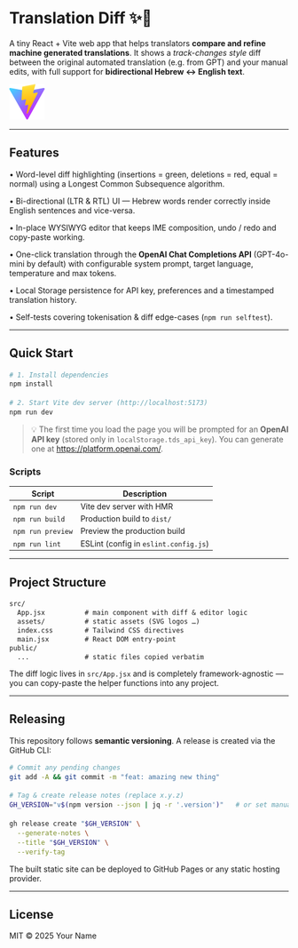 # Translation Diff ✨📜

A tiny React + Vite web app that helps translators **compare and refine machine generated translations**.
It shows a _track-changes style_ diff between the original automated translation (e.g. from GPT) and your manual edits, with full support for **bidirectional Hebrew ↔ English text**.

![screenshot](public/vite.svg)

---

## Features

• Word-level diff highlighting (insertions = green, deletions = red, equal = normal) using a Longest Common Subsequence algorithm.

• Bi-directional (LTR & RTL) UI — Hebrew words render correctly inside English sentences and vice-versa.

• In-place WYSIWYG editor that keeps IME composition, undo / redo and copy-paste working.

• One-click translation through the **OpenAI Chat Completions API** (GPT-4o-mini by default) with configurable system prompt, target language, temperature and max tokens.

• Local Storage persistence for API key, preferences and a timestamped translation history.

• Self-tests covering tokenisation & diff edge-cases (`npm run selftest`).

---

## Quick Start

```bash
# 1. Install dependencies
npm install

# 2. Start Vite dev server (http://localhost:5173)
npm run dev
```

> 💡 The first time you load the page you will be prompted for an **OpenAI API key**
> (stored only in `localStorage.tds_api_key`). You can generate one at <https://platform.openai.com/>.

### Scripts

| Script            | Description                         |
|-------------------|-------------------------------------|
| `npm run dev`     | Vite dev server with HMR            |
| `npm run build`   | Production build to `dist/`         |
| `npm run preview` | Preview the production build        |
| `npm run lint`    | ESLint (config in `eslint.config.js`)|

---

## Project Structure

```
src/
  App.jsx          # main component with diff & editor logic
  assets/          # static assets (SVG logos …)
  index.css        # Tailwind CSS directives
  main.jsx         # React DOM entry-point
public/
  ...              # static files copied verbatim
```

The diff logic lives in `src/App.jsx` and is completely framework-agnostic — you can copy-paste the helper functions into any project.

---

## Releasing

This repository follows **semantic versioning**. A release is created via the GitHub CLI:

```bash
# Commit any pending changes
git add -A && git commit -m "feat: amazing new thing"

# Tag & create release notes (replace x.y.z)
GH_VERSION="v$(npm version --json | jq -r '.version')"   # or set manually

gh release create "$GH_VERSION" \
  --generate-notes \
  --title "$GH_VERSION" \
  --verify-tag
```

The built static site can be deployed to GitHub Pages or any static hosting provider.

---

## License

MIT © 2025 Your Name
